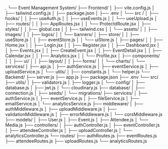 .
└── Event Management System/
    ├── Frontend/
    │   ├── vite.config.js
    │   ├── tailwind.config.js
    │   ├── package.json
    │   ├── .env
    │   └── src /
    │       ├── hooks/
    │       │   ├── useAuth.js
    │       │   ├── useEvents.js
    │       │   └── useUpload.js
    │       ├── routes/
    │       │   ├── AppRoutes.jsx
    │       │   └── ProtectdRoute.jsx
    │       ├── styles/
    │       │   ├── global.css 
    │       │   ├── tailwind.css
    │       │   └── assets/
    │       │       ├── images/
    │       │       ├── logos/
    │       │       └── banners/
    │       ├── store/
    │       │   ├── useStore.js
    │       │   ├── eventStore.js
    │       │   └── uiStore.js
    │       ├── pages/
    │       │   ├── Home.jsx
    │       │   ├── Login.jsx
    │       │   ├── Register.jsx
    │       │   ├── Dashboard.jsx
    │       │   ├── Events.jsx
    │       │   ├── CreateEvent.jsx
    │       │   ├── EventDetail.jsx
    │       │   ├── Calendar.jsx
    │       │   ├── Analytics.jsx
    │       │   └── Profile.jsx
    │       ├── components/
    │       │   ├── ui/
    │       │   ├── layout/
    │       │   ├── forms/
    │       │   └── charts/
    │       └── services/
    │           ├── api.js
    │           ├── authService.js
    │           ├── eventService.js
    │           ├── uploadService.js
    │           └── utils/
    │               ├── constants.js
    │               └── helper.js
    └── Backend/
        ├── server.js
        ├── app.js
        ├── package.json
        ├── .env
        └── src/
            ├── utils/
            │   ├── validators.js
            │   ├── logger.js
            │   └── config/
            │       ├── database.js
            │       ├── jwt.js
            │       └── cloudinary.js
            ├── database/
            │   ├── connection.js
            │   ├── seeds/
            │   └── migrations/
            ├── services/
            │   ├── authService.js
            │   ├── eventService.js
            │   ├── fileService.js
            │   ├── emailService.js
            │   └── analyticsService.js
            ├── middleware/
            │   ├── authMiddleware.js
            │   ├── uploadMiddleware.js
            │   ├── validationMiddleware.js
            │   ├── errorMiddleware.js
            │   └── corsMiddleware.js
            ├── models/
            │   ├── User.js
            │   ├── Event.js
            │   ├── Attendee.js
            │   └── Media.js
            ├── controllers/
            │   ├── authController.js
            │   ├── eventController.js
            │   ├── attendeeController.js
            │   ├── uploadController.js
            │   └── analyticsController.js
            └── routes/
                ├── authRoutes.js
                ├── eventRoutes.js
                ├── attendeeRoutes.js
                ├── uploadRoutes.js
                └── analyticsRoutes.js